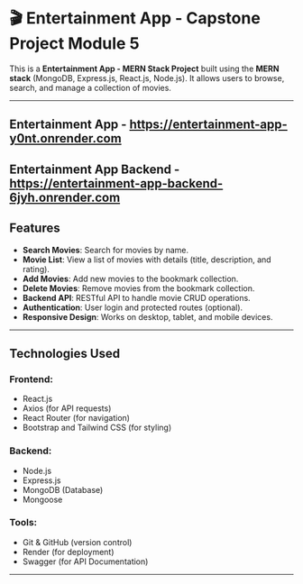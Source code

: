 # 🎬 Entertainment App - Capstone Project Module 5

This is a **Entertainment App - MERN Stack Project** built using the **MERN stack** (MongoDB, Express.js, React.js, Node.js). It allows users to browse, search, and manage a collection of movies.

---

## Entertainment App - https://entertainment-app-y0nt.onrender.com

## Entertainment App Backend - https://entertainment-app-backend-6jyh.onrender.com

## Features

- **Search Movies**: Search for movies by name.
- **Movie List**: View a list of movies with details (title, description, and rating).
- **Add Movies**: Add new movies to the bookmark collection.
- **Delete Movies**: Remove movies from the bookmark collection.
- **Backend API**: RESTful API to handle movie CRUD operations.
- **Authentication**: User login and protected routes (optional).
- **Responsive Design**: Works on desktop, tablet, and mobile devices.

---

## Technologies Used

### **Frontend**:
- React.js
- Axios (for API requests)
- React Router (for navigation)
- Bootstrap and Tailwind CSS (for styling)

### **Backend**:
- Node.js
- Express.js
- MongoDB (Database)
- Mongoose

### **Tools**:
- Git & GitHub (version control)
- Render (for deployment)
- Swagger (for API Documentation)

---



